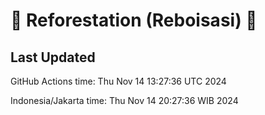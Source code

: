 
# 🌳 Reforestation (Reboisasi) 🌲

## Last Updated

GitHub Actions time: Thu Nov 14 13:27:36 UTC 2024

Indonesia/Jakarta time: Thu Nov 14 20:27:36 WIB 2024
